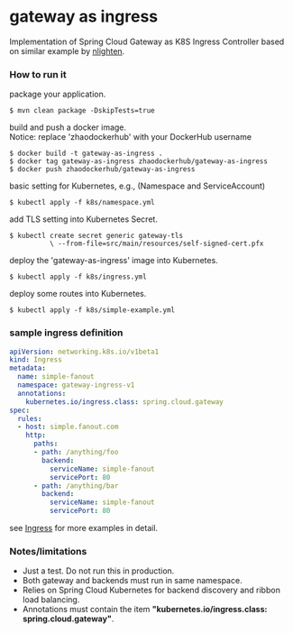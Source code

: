 # gateway as ingress
Implementation of Spring Cloud Gateway as K8S Ingress Controller based on similar example by [nlighten](https://github.com/nlighten/spring-cloud-gateway-ingress).

### How to run it

package your application.

```
$ mvn clean package -DskipTests=true
```

build and push a docker image. \
Notice: replace 'zhaodockerhub' with your DockerHub username

```
$ docker build -t gateway-as-ingress .
$ docker tag gateway-as-ingress zhaodockerhub/gateway-as-ingress
$ docker push zhaodockerhub/gateway-as-ingress
```

basic setting for Kubernetes, e.g., (Namespace and ServiceAccount)
```
$ kubectl apply -f k8s/namespace.yml
```

add TLS setting into Kubernetes Secret.
```
$ kubectl create secret generic gateway-tls 
          \ --from-file=src/main/resources/self-signed-cert.pfx
```

deploy the 'gateway-as-ingress' image into Kubernetes.

```
$ kubectl apply -f k8s/ingress.yml
```

deploy some routes into Kubernetes.

```
$ kubectl apply -f k8s/simple-example.yml
```

### sample ingress definition

```yaml
apiVersion: networking.k8s.io/v1beta1
kind: Ingress
metadata:
  name: simple-fanout
  namespace: gateway-ingress-v1
  annotations:
    kubernetes.io/ingress.class: spring.cloud.gateway
spec:
  rules:
  - host: simple.fanout.com
    http:
      paths:
      - path: /anything/foo
        backend:
          serviceName: simple-fanout
          servicePort: 80
      - path: /anything/bar
        backend:
          serviceName: simple-fanout
          servicePort: 80
```

see [Ingress](https://kubernetes.io/docs/concepts/services-networking/ingress/) for more examples in detail.

### Notes/limitations
* Just a test. Do not run this in production.
* Both gateway and backends must run in same namespace.
* Relies on Spring Cloud Kubernetes for backend discovery and ribbon load balancing.
* Annotations must contain the item **"kubernetes.io/ingress.class: spring.cloud.gateway"**.
